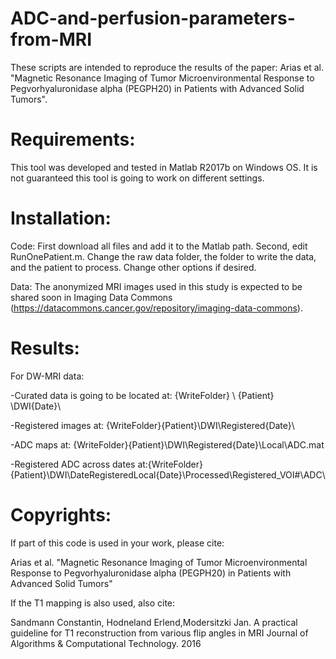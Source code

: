 # ADC-and-perfusion-parameters-from-MRI
These scripts are intended to reproduce the results of the paper: Arias et al. "Magnetic Resonance Imaging of Tumor Microenvironmental Response to Pegvorhyaluronidase alpha (PEGPH20) in Patients with Advanced Solid Tumors".

# Requirements: 
This tool was developed and tested in Matlab R2017b on Windows OS. It is not guaranteed this tool is going to work on different settings.

# Installation: 
Code: First download all files and add it to the Matlab path. Second, edit RunOnePatient.m. Change the raw data folder, the folder to write the data, and the patient to process. 
Change other options if desired.

Data: The anonymized MRI images used in this study is expected to be shared soon in Imaging Data Commons (https://datacommons.cancer.gov/repository/imaging-data-commons).

# Results: 
For DW-MRI data:

-Curated data is going to be located at: {WriteFolder} \ {Patient} \DWI\{Date}\

-Registered images at: {WriteFolder}\{Patient}\DWI\Registered\{Date}\

-ADC maps at: {WriteFolder}\{Patient}\DWI\Registered\{Date}\Local\ADC.mat

-Registered ADC across dates at:{WriteFolder}\{Patient}\DWI\DateRegisteredLocal\{Date}\Processed\Registered_VOI#\ADC\

# Copyrights: 
If part of this code is used in your work, please cite:

Arias et al. "Magnetic Resonance Imaging of Tumor Microenvironmental Response to Pegvorhyaluronidase alpha (PEGPH20) in Patients with Advanced Solid Tumors"

If the T1 mapping is also used, also cite:

Sandmann Constantin, Hodneland Erlend,Modersitzki Jan. A practical guideline for T1 reconstruction from various flip angles in MRI Journal of Algorithms & Computational
Technology. 2016
